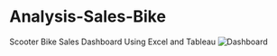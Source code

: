 # Analysis-Sales-Bike
 Scooter Bike Sales Dashboard Using Excel and Tableau
![Dashboard](https://github.com/Amrabdeltawab/Analysis-Sales-Bike/assets/132280032/d3e118da-bdfe-4170-a0da-7bca5a751767)
